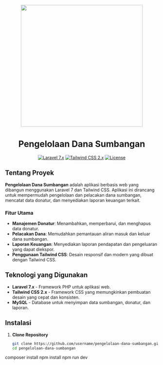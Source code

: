 <p align="center"><img src="https://res.cloudinary.com/dtfbvvkyp/image/upload/v1566331377/laravel-logolockup-cmyk-red.svg" width="400"></p>

<h1 align="center">Pengelolaan Dana Sumbangan</h1>

<p align="center">
  <a href="https://laravel.com/docs/7.x"><img src="https://img.shields.io/badge/Laravel-7.x-red.svg" alt="Laravel 7.x"></a>
  <a href="https://tailwindcss.com/"><img src="https://img.shields.io/badge/TailwindCSS-2.x-blue.svg" alt="Tailwind CSS 2.x"></a>
  <a href="https://opensource.org/licenses/MIT"><img src="https://poser.pugx.org/laravel/framework/license.svg" alt="License"></a>
</p>

## Tentang Proyek

**Pengelolaan Dana Sumbangan** adalah aplikasi berbasis web yang dibangun menggunakan Laravel 7 dan Tailwind CSS. Aplikasi ini dirancang untuk mempermudah pengelolaan dan pelacakan dana sumbangan, mencatat data donatur, dan menyediakan laporan keuangan terkait.

### Fitur Utama
- **Manajemen Donatur**: Menambahkan, memperbarui, dan menghapus data donatur.
- **Pelacakan Dana**: Memudahkan pemantauan aliran masuk dan keluar dana sumbangan.
- **Laporan Keuangan**: Menyediakan laporan pendapatan dan pengeluaran yang dapat diekspor.
- **Penggunaan Tailwind CSS**: Desain responsif dan modern yang dibuat dengan Tailwind CSS.

## Teknologi yang Digunakan
- **Laravel 7.x** - Framework PHP untuk aplikasi web.
- **Tailwind CSS 2.x** - Framework CSS yang memungkinkan pembuatan desain yang cepat dan konsisten.
- **MySQL** - Database untuk menyimpan data sumbangan, donatur, dan laporan.

## Instalasi

1. **Clone Repository**
   ```bash
   git clone https://github.com/username/pengelolaan-dana-sumbangan.git
   cd pengelolaan-dana-sumbangan

composer install
npm install
npm run dev
